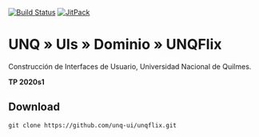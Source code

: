 [![Build Status](https://travis-ci.org/unq-ui/unqflix.svg?branch=master)](https://travis-ci.org/unq-ui/unqflix)
[![JitPack](https://jitpack.io/v/unq-ui/unqflix.svg)](https://jitpack.io/#unq-ui/unqflix)

# UNQ » UIs » Dominio » UNQFlix

Construcción de Interfaces de Usuario, Universidad Nacional de Quilmes.

**TP 2020s1**

## Download

```
git clone https://github.com/unq-ui/unqflix.git
```
